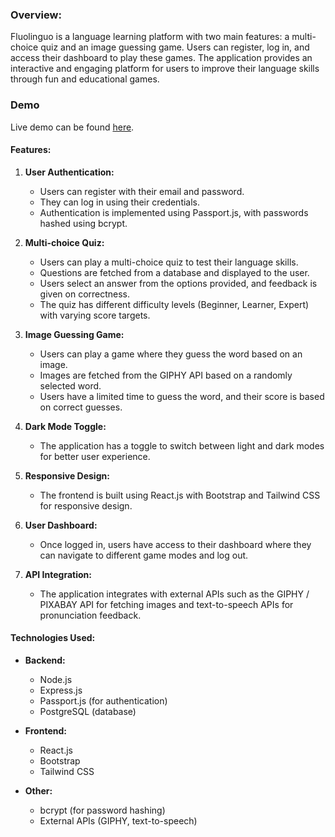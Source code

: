 ### Overview:
Fluolinguo is a language learning platform with two main features: a multi-choice quiz and an image guessing game. Users can register, log in, and access their dashboard to play these games. The application provides an interactive and engaging platform for users to improve their language skills through fun and educational games.

### Demo 

Live demo can be found [here]([https://fluolingo.netlify.app/]).

#### Features:

1. **User Authentication:**
   - Users can register with their email and password.
   - They can log in using their credentials.
   - Authentication is implemented using Passport.js, with passwords hashed using bcrypt.

2. **Multi-choice Quiz:**
   - Users can play a multi-choice quiz to test their language skills.
   - Questions are fetched from a database and displayed to the user.
   - Users select an answer from the options provided, and feedback is given on correctness.
   - The quiz has different difficulty levels (Beginner, Learner, Expert) with varying score targets.

3. **Image Guessing Game:**
   - Users can play a game where they guess the word based on an image.
   - Images are fetched from the GIPHY API based on a randomly selected word.
   - Users have a limited time to guess the word, and their score is based on correct guesses.

4. **Dark Mode Toggle:**
   - The application has a toggle to switch between light and dark modes for better user experience.

5. **Responsive Design:**
   - The frontend is built using React.js with Bootstrap and Tailwind CSS for responsive design.

6. **User Dashboard:**
   - Once logged in, users have access to their dashboard where they can navigate to different game modes and log out.

7. **API Integration:**
   - The application integrates with external APIs such as the GIPHY / PIXABAY API for fetching images and text-to-speech APIs for pronunciation feedback.

#### Technologies Used:
- **Backend:**
  - Node.js
  - Express.js
  - Passport.js (for authentication)
  - PostgreSQL (database)

- **Frontend:**
  - React.js
  - Bootstrap
  - Tailwind CSS

- **Other:**
  - bcrypt (for password hashing)
  - External APIs (GIPHY, text-to-speech)
